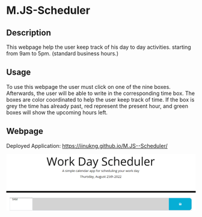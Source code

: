 # M.JS-Scheduler

## Description

This webpage help the user keep track of his day to day activities. starting from 9am to 5pm. (standard business hours.)

## Usage

To use this webpage the user must click on one of the nine boxes.
Afterwards, the user will be able to write in the corresponding time box. 
The boxes are color coordinated to help the user keep track of time. 
If the box is grey the time has already past, red represent the present hour, and 
green boxes will show the upcoming hours left.

## Webpage

Deployed Application: https://iinukng.github.io/M.JS--Scheduler/

![](assets/images/scheduler.PNG)